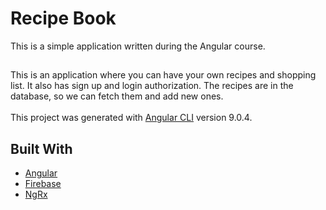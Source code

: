 # Recipe Book
This is a simple application written during the Angular course.
##
This is an application where you can have your own recipes and shopping list. It also has sign up and login authorization. The recipes are in the database, so we can fetch them and add new ones.
<br /><br />
This project was generated with [Angular CLI](https://angular.io/cli) version 9.0.4.

## Built With

* [Angular](https://angular.io/docs)
* [Firebase](https://firebase.google.com/docs)
* [NgRx](https://ngrx.io/docs)



